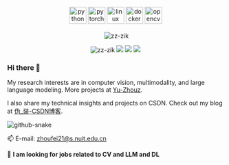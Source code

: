 <!-- logo -->
<p align="center">
  <img src="https://www.vectorlogo.zone/logos/python/python-icon.svg" alt="python" width="40" height="40"/>
  <img src="https://www.vectorlogo.zone/logos/pytorch/pytorch-icon.svg" alt="pytorch" width="40" height="40"/> 
  <img src="https://www.vectorlogo.zone/logos/linux/linux-icon.svg" alt="linux" width="40" height="40"/>
  <img src="https://www.vectorlogo.zone/logos/docker/docker-icon.svg" alt="docker" width="40" height="40"/> 
  <img src="https://www.vectorlogo.zone/logos/opencv/opencv-icon.svg" alt="opencv" width="40" height="40"/> 
<p align="center">&nbsp;<img align="center" src="https://github-readme-stats-greatv.vercel.app/api?username=zz-zik&show_icons=true&hide_border=true&hide_title=true&include_all_commits=true" alt="zz-zik" /></p>


<!-- CSDN Stats -->
<p align="center"> 
  <img src="https://komarev.com/ghpvc/?username=zz-zik" alt="zz-zik" /> 
  <img src="https://img.shields.io/badge/Total%20Views-268071-blue" />
  <img src="https://img.shields.io/badge/Original%20Posts-128-green" />
  <img src="https://img.shields.io/badge/Followers-6366-orange" />
</p>


### Hi there 👋

My research interests are in computer vision, multimodality, and large language modeling. More projects at [Yu-Zhouz](https://github.com/Yu-Zhouz).


I also share my technical insights and projects on CSDN. Check out my blog at [伪_装-CSDN博客](https://blog.csdn.net/weixin_62828995?spm=1000.2115.3001.5343). 



</div>
  <!-- Snake Code Contribution Map 贪吃蛇代码贡献图 -->
  <picture>
    <source media="(prefers-color-scheme: dark)" srcset="https://cdn.jsdelivr.net/gh/sun0225SUN/sun0225SUN/profile-snake-contrib/github-contribution-grid-snake-dark.svg" />
    <source media="(prefers-color-scheme: light)" srcset="https://cdn.jsdelivr.net/gh/sun0225SUN/sun0225SUN/profile-snake-contrib/github-contribution-grid-snake.svg" />
    <img alt="github-snake" src="https://cdn.jsdelivr.net/gh/sun0225SUN/sun0225SUN/profile-snake-contrib/github-contribution-grid-snake-dark.svg" />
  </picture>

</div>



📫 E-mail: zhoufei21@s.nuit.edu.cn


 💬 **I am looking for jobs related to CV and LLM and DL**


<!--
**zz-zik/zz-zik** is a ✨ _special_ ✨ repository because its `README.md` (this file) appears on your GitHub profile.

Here are some ideas to get you started:

- 🔭 I’m currently working on ...
- 🌱 I’m currently learning ...
- 👯 I’m looking to collaborate on ...
- 🤔 I’m looking for help with ...
- 💬 Ask me about ...
- 📫 How to reach me: ...
- 😄 Pronouns: ...
- ⚡ Fun fact: ...
  -->
